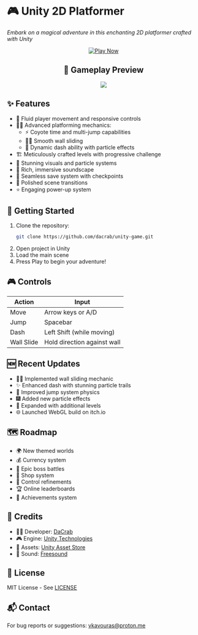 # 🎮 Unity 2D Platformer

*Embark on a magical adventure in this enchanting 2D platformer crafted with Unity*

<div align="center">
  
[![Play Now](https://img.shields.io/badge/Play%20Now-itch.io-FA5C5C?style=for-the-badge&logo=itch.io)](https://dacrab.itch.io/unity-2d-platformer)

## 🎥 Gameplay Preview
[<img src="https://img.shields.io/badge/Watch_Gameplay-4285F4?style=for-the-badge&logo=google-drive&logoColor=white" />](https://drive.google.com/file/d/1A_-qFr5LuwZUnVla1aqEab6fWn9i16fv/view?usp=drive_link)

</div>

## ✨ Features
- 🎯 Fluid player movement and responsive controls
- 🦸‍♂️ Advanced platforming mechanics:
  - ⚡ Coyote time and multi-jump capabilities
  - 🧗‍♂️ Smooth wall sliding
  - 💨 Dynamic dash ability with particle effects
- 🏗️ Meticulously crafted levels with progressive challenge
- 🎨 Stunning visuals and particle systems
- 🎵 Rich, immersive soundscape
- 💾 Seamless save system with checkpoints
- 🔄 Polished scene transitions
- ⭐ Engaging power-up system

## 🚀 Getting Started
1. Clone the repository:
   ```bash
   git clone https://github.com/dacrab/unity-game.git
   ```
2. Open project in Unity
3. Load the main scene
4. Press Play to begin your adventure!

## 🎮 Controls
| Action | Input |
|--------|--------|
| Move | Arrow keys or A/D |
| Jump | Spacebar |
| Dash | Left Shift (while moving) |
| Wall Slide | Hold direction against wall |

## 🆕 Recent Updates
- 🧗‍♂️ Implemented wall sliding mechanic
- ✨ Enhanced dash with stunning particle trails
- 🦘 Improved jump system physics
- 🎆 Added new particle effects
- 🏰 Expanded with additional levels
- 🌐 Launched WebGL build on itch.io

## 🗺️ Roadmap
- 🌍 New themed worlds
- 💰 Currency system
- 👾 Epic boss battles
- 🏪 Shop system
- 🎯 Control refinements
- 🏆 Online leaderboards
- 🌟 Achievements system

## 👥 Credits
- 👨‍💻 Developer: [DaCrab](https://github.com/dacrab)
- 🎮 Engine: [Unity Technologies](https://unity.com/)
- 🎨 Assets: [Unity Asset Store](https://assetstore.unity.com/)
- 🎵 Sound: [Freesound](https://freesound.org/)

## 📜 License
MIT License - See [LICENSE](https://github.com/git/git-scm.com/blob/main/MIT-LICENSE.txt)

## 📬 Contact
For bug reports or suggestions: [vkavouras@proton.me](mailto:vkavouras@proton.me)
